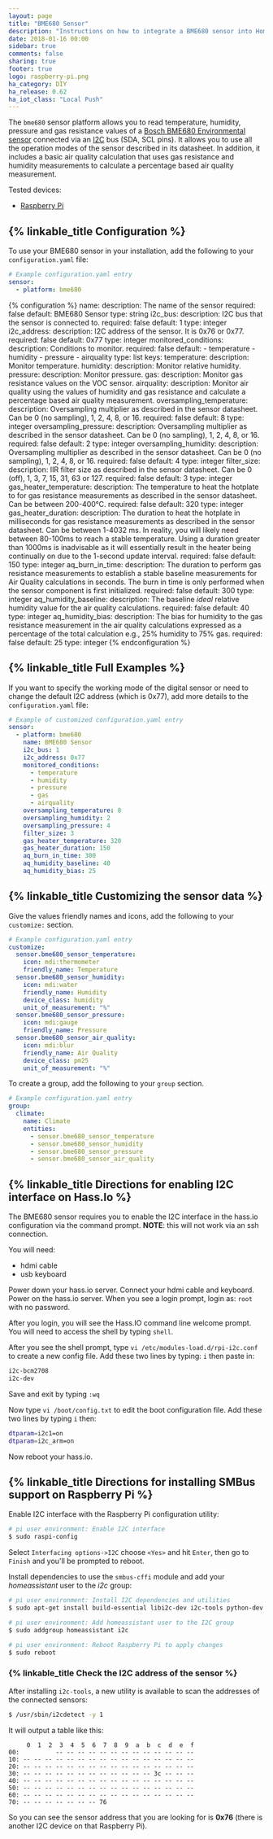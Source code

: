 ```yaml
---
layout: page
title: "BME680 Sensor"
description: "Instructions on how to integrate a BME680 sensor into Home Assistant."
date: 2018-01-16 00:00
sidebar: true
comments: false
sharing: true
footer: true
logo: raspberry-pi.png
ha_category: DIY
ha_release: 0.62
ha_iot_class: "Local Push"
---
```



The `bme680` sensor platform allows you to read temperature, humidity, pressure and gas resistance values of a [Bosch BME680 Environmental sensor](https://cdn-shop.adafruit.com/product-files/3660/BME680.pdf) connected via an [I2C](https://en.wikipedia.org/wiki/I²C) bus (SDA, SCL pins). It allows you to use all the operation modes of the sensor described in its datasheet. In addition, it includes a basic air quality calculation that uses gas resistance and humidity measurements to calculate a percentage based air quality measurement.

Tested devices:

- [Raspberry Pi](https://www.raspberrypi.org/)

## {% linkable_title Configuration %}

To use your BME680 sensor in your installation, add the following to your `configuration.yaml` file:

```yaml
# Example configuration.yaml entry
sensor:
  - platform: bme680
```

{% configuration %}
name:
  description: The name of the sensor
  required: false
  default: BME680 Sensor
  type: string
i2c_bus: 
  description: I2C bus that the sensor is connected to. 
  required: false
  default: 1
  type: integer
i2c_address:
  description: I2C address of the sensor. It is 0x76 or 0x77. 
  required: false
  default: 0x77
  type: integer
monitored_conditions:
  description: Conditions to monitor.
  required: false
  default: 
    - temperature
    - humidity
    - pressure
    - airquality
  type: list
  keys:
    temperature:
      description: Monitor temperature.
    humidity:
      description: Monitor relative humidity.
    pressure:
      description: Monitor pressure.
    gas:
      description: Monitor gas resistance values on the VOC sensor.
    airquality:
      description: Monitor air quality using the values of humidity and gas resistance and calculate a percentage based air quality measurement.
oversampling_temperature:
  description: Oversampling multiplier as described in the sensor datasheet. Can be 0 (no sampling), 1, 2, 4, 8, or 16.
  required: false
  default: 8
  type: integer
oversampling_pressure:
  description: Oversampling multiplier as described in the sensor datasheet. Can be 0 (no sampling), 1, 2, 4, 8, or 16.
  required: false
  default: 2
  type: integer
oversampling_humidity:
  description: Oversampling multiplier as described in the sensor datasheet. Can be 0 (no sampling), 1, 2, 4, 8, or 16.
  required: false
  default: 4
  type: integer
filter_size:
  description: IIR filter size as described in the sensor datasheet. Can be 0 (off), 1, 3, 7, 15, 31, 63 or 127. 
  required: false
  default: 3
  type: integer
gas_heater_temperature:
  description: The temperature to heat the hotplate to for gas resistance measurements as described in the sensor datasheet.  Can be between 200-400&deg;C.
  required: false
  default: 320
  type: integer
gas_heater_duration:
  description: The duration to heat the hotplate in milliseconds for gas resistance measurements as described in the sensor datasheet.  Can be between 1-4032 ms. In reality, you will likely need between 80-100ms to reach a stable temperature.  Using a duration greater than 1000ms is inadvisable as it will essentially result in the heater being continually on due to the 1-second update interval.
  required: false
  default: 150
  type: integer
aq_burn_in_time:
  description: The duration to perform gas resistance measurements to establish a stable baseline measurements for Air Quality calculations in seconds. The burn in time is only performed when the sensor component is first initialized. 
  required: false
  default: 300
  type: integer
aq_humidity_baseline:
  description: The baseline *ideal* relative humidity value for the air quality calculations. 
  required: false
  default: 40
  type: integer
aq_humidity_bias:
  description: The bias for humidity to the gas resistance measurement in the air quality calculations expressed as a percentage of the total calculation e.g., 25% humidity to 75% gas. 
  required: false
  default: 25
  type: integer
{% endconfiguration %}

## {% linkable_title Full Examples %}

If you want to specify the working mode of the digital sensor or need to change the default I2C address (which is 0x77), add more details to the `configuration.yaml` file:

```yaml
# Example of customized configuration.yaml entry
sensor:
  - platform: bme680
    name: BME680 Sensor
    i2c_bus: 1
    i2c_address: 0x77
    monitored_conditions:
      - temperature
      - humidity
      - pressure
      - gas
      - airquality
    oversampling_temperature: 8
    oversampling_humidity: 2
    oversampling_pressure: 4
    filter_size: 3
    gas_heater_temperature: 320
    gas_heater_duration: 150
    aq_burn_in_time: 300
    aq_humidity_baseline: 40
    aq_humidity_bias: 25
```

## {% linkable_title Customizing the sensor data %}

Give the values friendly names and icons, add the following to your `customize:` section.

```yaml
# Example configuration.yaml entry
customize:
  sensor.bme680_sensor_temperature:
    icon: mdi:thermometer
    friendly_name: Temperature
  sensor.bme680_sensor_humidity:
    icon: mdi:water
    friendly_name: Humidity
    device_class: humidity
    unit_of_measurement: "%"
  sensor.bme680_sensor_pressure:
    icon: mdi:gauge
    friendly_name: Pressure
  sensor.bme680_sensor_air_quality:
    icon: mdi:blur
    friendly_name: Air Quality
    device_class: pm25
    unit_of_measurement: "%"
```

To create a group, add the following to your `group` section.

```yaml
# Example configuration.yaml entry
group:
  climate:
    name: Climate
    entities:
      - sensor.bme680_sensor_temperature
      - sensor.bme680_sensor_humidity
      - sensor.bme680_sensor_pressure
      - sensor.bme680_sensor_air_quality
```

## {% linkable_title Directions for enabling I2C interface on Hass.Io %}
The BME680 sensor requires you to enable the I2C interface in the hass.io configuration via the command prompt.  **NOTE**: this will not work via an ssh connection.
 
You will need: 
* hdmi cable 
* usb keyboard
 
Power down your hass.io server.  Connect your hdmi cable and keyboard.  Power on the hass.io server.  When you see a login prompt, login as: `root` with no password.  
 
After you login, you will see the Hass.IO command line welcome prompt.  You will need to access the shell by typing `shell`.  
 
After you see the shell prompt, type `vi /etc/modules-load.d/rpi-i2c.conf` to create a new config file.  Add these two lines by typing: `i` then paste in:
```bash
i2c-bcm2708
i2c-dev
```

Save and exit by typing `:wq`

Now type `vi /boot/config.txt` to edit the boot configuration file. Add these two lines by typing `i` then:

```bash
dtparam=i2c1=on 
dtparam=i2c_arm=on
```
Now reboot your hass.io.

## {% linkable_title Directions for installing SMBus support on Raspberry Pi %}

Enable I2C interface with the Raspberry Pi configuration utility:

```bash
# pi user environment: Enable I2C interface
$ sudo raspi-config
```

Select `Interfacing options->I2C` choose `<Yes>` and hit `Enter`, then go to `Finish` and you'll be prompted to reboot.

Install dependencies to use the `smbus-cffi` module and add your _homeassistant_ user to the _i2c_ group:

```bash
# pi user environment: Install I2C dependencies and utilities
$ sudo apt-get install build-essential libi2c-dev i2c-tools python-dev libffi-dev

# pi user environment: Add homeassistant user to the I2C group
$ sudo addgroup homeassistant i2c

# pi user environment: Reboot Raspberry Pi to apply changes
$ sudo reboot
```

### {% linkable_title Check the I2C address of the sensor %}

After installing `i2c-tools`, a new utility is available to scan the addresses of the connected sensors:

```bash
$ /usr/sbin/i2cdetect -y 1
```

It will output a table like this:
```text
     0  1  2  3  4  5  6  7  8  9  a  b  c  d  e  f
00:          -- -- -- -- -- -- -- -- -- -- -- -- --
10: -- -- -- -- -- -- -- -- -- -- -- -- -- -- -- --
20: -- -- -- -- -- -- -- -- -- -- -- -- -- -- -- --
30: -- -- -- -- -- -- -- -- -- -- -- -- 3c -- -- --
40: -- -- -- -- -- -- -- -- -- -- -- -- -- -- -- --
50: -- -- -- -- -- -- -- -- -- -- -- -- -- -- -- --
60: -- -- -- -- -- -- -- -- -- -- -- -- -- -- -- --
70: -- -- -- -- -- -- -- 76
```

So you can see the sensor address that you are looking for is **0x76** (there is another I2C device on that Raspberry Pi).
